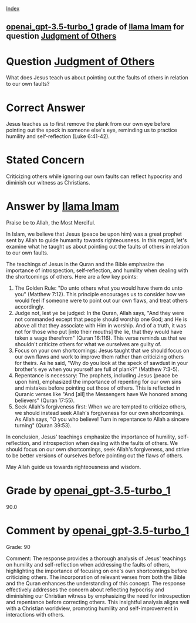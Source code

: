 
[Index](../../../../index.md)
## [openai_gpt-3.5-turbo_1](../../../grading_models/openai_gpt-3.5-turbo_1.md) grade of [llama Imam](../../../answering_models/llama_Imam.md) for question [Judgment of Others](../../../questions/Judgment_of_Others.md)

# Question [Judgment of Others](../../../questions/Judgment_of_Others.md)
What does Jesus teach us about pointing out the faults of others in relation to our own faults?

# Correct Answer
Jesus teaches us to first remove the plank from our own eye before pointing out the speck in someone else's eye, reminding us to practice humility and self-reflection (Luke 6:41-42).

# Stated Concern
Criticizing others while ignoring our own faults can reflect hypocrisy and diminish our witness as Christians.

# Answer by [llama Imam](../../../answering_models/llama_Imam.md)
Praise be to Allah, the Most Merciful.

In Islam, we believe that Jesus (peace be upon him) was a great prophet sent by Allah to guide humanity towards righteousness. In this regard, let's examine what he taught us about pointing out the faults of others in relation to our own faults.

The teachings of Jesus in the Quran and the Bible emphasize the importance of introspection, self-reflection, and humility when dealing with the shortcomings of others. Here are a few key points:

1. The Golden Rule: "Do unto others what you would have them do unto you" (Matthew 7:12). This principle encourages us to consider how we would feel if someone were to point out our own flaws, and treat others accordingly.
2. Judge not, lest ye be judged: In the Quran, Allah says, "And they were not commanded except that people should worship one God; and He is above all that they associate with Him in worship. And of a truth, it was not for those who put [into their mouths] the lie, that they would have taken a wage therefrom" (Quran 16:116). This verse reminds us that we shouldn't criticize others for what we ourselves are guilty of.
3. Focus on your own shortcomings: Jesus taught that we should focus on our own flaws and work to improve them rather than criticizing others for theirs. As he said, "Why do you look at the speck of sawdust in your brother's eye when you yourself are full of plank?" (Matthew 7:3-5).
4. Repentance is necessary: The prophets, including Jesus (peace be upon him), emphasized the importance of repenting for our own sins and mistakes before pointing out those of others. This is reflected in Quranic verses like "And [all] the Messengers have We honored among believers" (Quran 17:55).
5. Seek Allah's forgiveness first: When we are tempted to criticize others, we should instead seek Allah's forgiveness for our own shortcomings. As Allah says, "O you who believe! Turn in repentance to Allah a sincere turning" (Quran 39:53).

In conclusion, Jesus' teachings emphasize the importance of humility, self-reflection, and introspection when dealing with the faults of others. We should focus on our own shortcomings, seek Allah's forgiveness, and strive to be better versions of ourselves before pointing out the flaws of others.

May Allah guide us towards righteousness and wisdom.

# Grade by [openai_gpt-3.5-turbo_1](../../../grading_models/openai_gpt-3.5-turbo_1.md)
90.0

# Comment by [openai_gpt-3.5-turbo_1](../../../grading_models/openai_gpt-3.5-turbo_1.md)
Grade: 90

Comment: The response provides a thorough analysis of Jesus' teachings on humility and self-reflection when addressing the faults of others, highlighting the importance of focusing on one's own shortcomings before criticizing others. The incorporation of relevant verses from both the Bible and the Quran enhances the understanding of this concept. The response effectively addresses the concern about reflecting hypocrisy and diminishing our Christian witness by emphasizing the need for introspection and repentance before correcting others. This insightful analysis aligns well with a Christian worldview, promoting humility and self-improvement in interactions with others.
